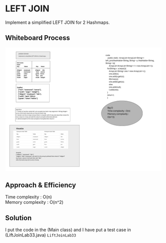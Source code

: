 # LEFT JOIN
Implement a simplified LEFT JOIN for 2 Hashmaps.


## Whiteboard Process
<!-- Embedded whiteboard image -->
![Cc33](CC33.png)

## Approach & Efficiency
Time complexity : O(n)  
Memory complexity : O(n^2)

## Solution
<!-- Show how to run your code, and examples of it in action -->
I put the code in the (Main class)
and I have put a test case in (LiftJoinLab33.java)
`LiftJoinLab33`



